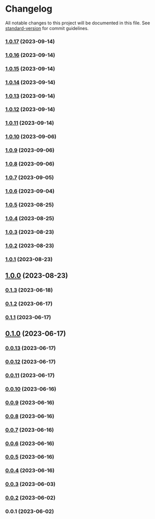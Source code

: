 # Changelog

All notable changes to this project will be documented in this file. See [standard-version](https://github.com/conventional-changelog/standard-version) for commit guidelines.

### [1.0.17](https://github.com/boilingdata/boilingdata-bdcli/compare/v1.0.16...v1.0.17) (2023-09-14)

### [1.0.16](https://github.com/boilingdata/boilingdata-bdcli/compare/v1.0.15...v1.0.16) (2023-09-14)

### [1.0.15](https://github.com/boilingdata/boilingdata-bdcli/compare/v1.0.14...v1.0.15) (2023-09-14)

### [1.0.14](https://github.com/boilingdata/boilingdata-bdcli/compare/v1.0.13...v1.0.14) (2023-09-14)

### [1.0.13](https://github.com/boilingdata/boilingdata-bdcli/compare/v1.0.12...v1.0.13) (2023-09-14)

### [1.0.12](https://github.com/boilingdata/boilingdata-bdcli/compare/v1.0.11...v1.0.12) (2023-09-14)

### [1.0.11](https://github.com/boilingdata/boilingdata-bdcli/compare/v1.0.10...v1.0.11) (2023-09-14)

### [1.0.10](https://github.com/boilingdata/boilingdata-bdcli/compare/v1.0.9...v1.0.10) (2023-09-06)

### [1.0.9](https://github.com/boilingdata/boilingdata-bdcli/compare/v1.0.8...v1.0.9) (2023-09-06)

### [1.0.8](https://github.com/boilingdata/boilingdata-bdcli/compare/v1.0.7...v1.0.8) (2023-09-06)

### [1.0.7](https://github.com/boilingdata/boilingdata-bdcli/compare/v1.0.6...v1.0.7) (2023-09-05)

### [1.0.6](https://github.com/boilingdata/boilingdata-bdcli/compare/v1.0.5...v1.0.6) (2023-09-04)

### [1.0.5](https://github.com/boilingdata/boilingdata-bdcli/compare/v1.0.4...v1.0.5) (2023-08-25)

### [1.0.4](https://github.com/boilingdata/boilingdata-bdcli/compare/v1.0.3...v1.0.4) (2023-08-25)

### [1.0.3](https://github.com/boilingdata/boilingdata-bdcli/compare/v1.0.2...v1.0.3) (2023-08-23)

### [1.0.2](https://github.com/boilingdata/boilingdata-bdcli/compare/v1.0.1...v1.0.2) (2023-08-23)

### [1.0.1](https://github.com/boilingdata/boilingdata-bdcli/compare/v1.0.0...v1.0.1) (2023-08-23)

## [1.0.0](https://github.com/boilingdata/boilingdata-bdcli/compare/v0.1.3...v1.0.0) (2023-08-23)

### [0.1.3](https://github.com/boilingdata/boilingdata-bdcli/compare/v0.1.2...v0.1.3) (2023-06-18)

### [0.1.2](https://github.com/boilingdata/boilingdata-bdcli/compare/v0.1.1...v0.1.2) (2023-06-17)

### [0.1.1](https://github.com/boilingdata/boilingdata-bdcli/compare/v0.1.0...v0.1.1) (2023-06-17)

## [0.1.0](https://github.com/boilingdata/boilingdata-bdcli/compare/v0.0.13...v0.1.0) (2023-06-17)

### [0.0.13](https://github.com/boilingdata/boilingdata-bdcli/compare/v0.0.12...v0.0.13) (2023-06-17)

### [0.0.12](https://github.com/boilingdata/boilingdata-bdcli/compare/v0.0.11...v0.0.12) (2023-06-17)

### [0.0.11](https://github.com/boilingdata/boilingdata-bdcli/compare/v0.0.10...v0.0.11) (2023-06-17)

### [0.0.10](https://github.com/boilingdata/boilingdata-bdcli/compare/v0.0.9...v0.0.10) (2023-06-16)

### [0.0.9](https://github.com/boilingdata/boilingdata-bdcli/compare/v0.0.8...v0.0.9) (2023-06-16)

### [0.0.8](https://github.com/boilingdata/boilingdata-bdcli/compare/v0.0.7...v0.0.8) (2023-06-16)

### [0.0.7](https://github.com/boilingdata/boilingdata-bdcli/compare/v0.0.6...v0.0.7) (2023-06-16)

### [0.0.6](https://github.com/boilingdata/boilingdata-bdcli/compare/v0.0.5...v0.0.6) (2023-06-16)

### [0.0.5](https://github.com/boilingdata/boilingdata-bdcli/compare/v0.0.4...v0.0.5) (2023-06-16)

### [0.0.4](https://github.com/boilingdata/boilingdata-bdcli/compare/v0.0.3...v0.0.4) (2023-06-16)

### [0.0.3](https://github.com/boilingdata/boilingdata-bdcli/compare/v0.0.2...v0.0.3) (2023-06-03)

### [0.0.2](///compare/v0.0.1...v0.0.2) (2023-06-02)

### 0.0.1 (2023-06-02)
